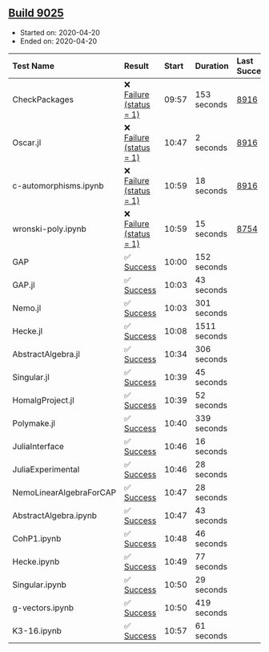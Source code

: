 ## [Build 9025](https://oscarci.mathematik.uni-kl.de/job/oscar/9025/)

* Started on: 2020-04-20
* Ended on: 2020-04-20

| Test Name    | Result | Start | Duration | Last Success | First Failure |
|:-------------|:-------|:------|:---------|:-------------|:--------------|
| CheckPackages | ❌ [Failure (status = 1)](https://oscarci.mathematik.uni-kl.de/job/oscar/9025/artifact/logs/build-9025/CheckPackages.log) | 09:57 | 153 seconds | [8916](https://oscarci.mathematik.uni-kl.de/job/oscar/8916/) | [8920](https://oscarci.mathematik.uni-kl.de/job/oscar/8920/) |
| Oscar.jl | ❌ [Failure (status = 1)](https://oscarci.mathematik.uni-kl.de/job/oscar/9025/artifact/logs/build-9025/Oscar.jl.log) | 10:47 | 2 seconds | [8916](https://oscarci.mathematik.uni-kl.de/job/oscar/8916/) | [8920](https://oscarci.mathematik.uni-kl.de/job/oscar/8920/) |
| c-automorphisms.ipynb | ❌ [Failure (status = 1)](https://oscarci.mathematik.uni-kl.de/job/oscar/9025/artifact/logs/build-9025/c-automorphisms.ipynb.log) | 10:59 | 18 seconds | [8916](https://oscarci.mathematik.uni-kl.de/job/oscar/8916/) | [8920](https://oscarci.mathematik.uni-kl.de/job/oscar/8920/) |
| wronski-poly.ipynb | ❌ [Failure (status = 1)](https://oscarci.mathematik.uni-kl.de/job/oscar/9025/artifact/logs/build-9025/wronski-poly.ipynb.log) | 10:59 | 15 seconds | [8754](https://oscarci.mathematik.uni-kl.de/job/oscar/8754/) | [8755](https://oscarci.mathematik.uni-kl.de/job/oscar/8755/) |
| GAP | ✅ [Success](https://oscarci.mathematik.uni-kl.de/job/oscar/9025/artifact/logs/build-9025/GAP.log) | 10:00 | 152 seconds |  |  |
| GAP.jl | ✅ [Success](https://oscarci.mathematik.uni-kl.de/job/oscar/9025/artifact/logs/build-9025/GAP.jl.log) | 10:03 | 43 seconds |  |  |
| Nemo.jl | ✅ [Success](https://oscarci.mathematik.uni-kl.de/job/oscar/9025/artifact/logs/build-9025/Nemo.jl.log) | 10:03 | 301 seconds |  |  |
| Hecke.jl | ✅ [Success](https://oscarci.mathematik.uni-kl.de/job/oscar/9025/artifact/logs/build-9025/Hecke.jl.log) | 10:08 | 1511 seconds |  |  |
| AbstractAlgebra.jl | ✅ [Success](https://oscarci.mathematik.uni-kl.de/job/oscar/9025/artifact/logs/build-9025/AbstractAlgebra.jl.log) | 10:34 | 306 seconds |  |  |
| Singular.jl | ✅ [Success](https://oscarci.mathematik.uni-kl.de/job/oscar/9025/artifact/logs/build-9025/Singular.jl.log) | 10:39 | 45 seconds |  |  |
| HomalgProject.jl | ✅ [Success](https://oscarci.mathematik.uni-kl.de/job/oscar/9025/artifact/logs/build-9025/HomalgProject.jl.log) | 10:39 | 52 seconds |  |  |
| Polymake.jl | ✅ [Success](https://oscarci.mathematik.uni-kl.de/job/oscar/9025/artifact/logs/build-9025/Polymake.jl.log) | 10:40 | 339 seconds |  |  |
| JuliaInterface | ✅ [Success](https://oscarci.mathematik.uni-kl.de/job/oscar/9025/artifact/logs/build-9025/JuliaInterface.log) | 10:46 | 16 seconds |  |  |
| JuliaExperimental | ✅ [Success](https://oscarci.mathematik.uni-kl.de/job/oscar/9025/artifact/logs/build-9025/JuliaExperimental.log) | 10:46 | 28 seconds |  |  |
| NemoLinearAlgebraForCAP | ✅ [Success](https://oscarci.mathematik.uni-kl.de/job/oscar/9025/artifact/logs/build-9025/NemoLinearAlgebraForCAP.log) | 10:47 | 28 seconds |  |  |
| AbstractAlgebra.ipynb | ✅ [Success](https://oscarci.mathematik.uni-kl.de/job/oscar/9025/artifact/logs/build-9025/AbstractAlgebra.ipynb.log) | 10:47 | 43 seconds |  |  |
| CohP1.ipynb | ✅ [Success](https://oscarci.mathematik.uni-kl.de/job/oscar/9025/artifact/logs/build-9025/CohP1.ipynb.log) | 10:48 | 46 seconds |  |  |
| Hecke.ipynb | ✅ [Success](https://oscarci.mathematik.uni-kl.de/job/oscar/9025/artifact/logs/build-9025/Hecke.ipynb.log) | 10:49 | 77 seconds |  |  |
| Singular.ipynb | ✅ [Success](https://oscarci.mathematik.uni-kl.de/job/oscar/9025/artifact/logs/build-9025/Singular.ipynb.log) | 10:50 | 29 seconds |  |  |
| g-vectors.ipynb | ✅ [Success](https://oscarci.mathematik.uni-kl.de/job/oscar/9025/artifact/logs/build-9025/g-vectors.ipynb.log) | 10:50 | 419 seconds |  |  |
| K3-16.ipynb | ✅ [Success](https://oscarci.mathematik.uni-kl.de/job/oscar/9025/artifact/logs/build-9025/K3-16.ipynb.log) | 10:57 | 61 seconds |  |  |
